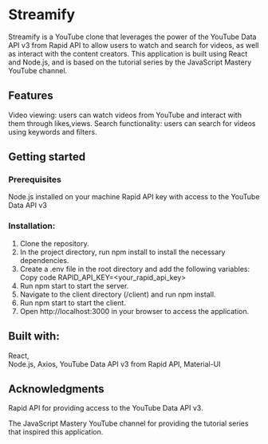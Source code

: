 # Streamify
Streamify is a YouTube clone that leverages the power of the YouTube Data API v3 from Rapid API to allow users to watch and search for videos, as well as interact with the content creators. This application is built using React and Node.js, and is based on the tutorial series by the JavaScript Mastery YouTube channel.

## Features
Video viewing: users can watch videos from YouTube and interact with them through likes,views.
Search functionality: users can search for videos using keywords and filters.

## Getting started
### Prerequisites
Node.js installed on your machine
Rapid API key with access to the YouTube Data API v3
### Installation:

1. Clone the repository. 
2. In the project directory, run npm install to install the necessary dependencies.
3. Create a .env file in the root directory and add the following variables:
Copy code
RAPID_API_KEY=<your_rapid_api_key>
4. Run npm start to start the server.
5. Navigate to the client directory (/client) and run npm install.
6. Run npm start to start the client.
7. Open http://localhost:3000 in your browser to access the application.
## Built with:

 React,  
 Node.js, 
 Axios, 
 YouTube Data API v3 from Rapid API, 
 Material-UI
## Acknowledgments
Rapid API for providing access to the YouTube Data API v3.

The JavaScript Mastery YouTube channel for providing the tutorial series that inspired this application.
